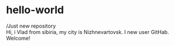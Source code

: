 # hello-world
/Just new repository\
Hi, i Vlad from sibiria, my city is Nizhnevartovsk. I new user GitHab. Welcome!
